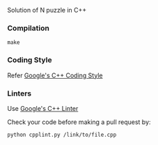 Solution of N puzzle in C++

### Compilation

```
make
```

### Coding Style

Refer [Google's C++ Coding Style](https://google.github.io/styleguide/cppguide.html)

### Linters

Use [Google's C++ Linter](https://github.com/google/styleguide/cpplint)

Check your code before making a pull request by:

```
python cpplint.py /link/to/file.cpp
```
